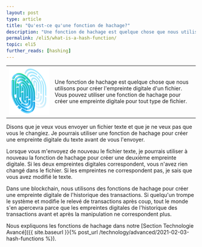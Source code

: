 ```yaml
---
layout: post
type: article
title: "Qu'est-ce qu'une fonction de hachage?"
description: "Une fonction de hachage est quelque chose que nous utilisons pour créer l'empreinte digitale d'un fichier."
permalink: /eli5/what-is-a-hash-function/
topic: eli5
further_reads: [hashing]
---
```


<table class="table lead">
    <tr>
        <td class="icon"><img src="/assets/post_files/eli5/what-is-a-hash-function/Hash.jpg" alt="Cryptocurrency"></td>
        <td>
            Une fonction de hachage est quelque chose que nous utilisons pour créer l'empreinte digitale d'un fichier. Vous pouvez utiliser une fonction de hachage pour créer une empreinte digitale pour tout type de fichier.
        </td>
    </tr>
</table>   

Disons que je veux vous envoyer un fichier texte et que je ne veux pas que vous le changiez. Je pourrais utiliser une fonction de hachage pour créer une empreinte digitale du texte avant de vous l'envoyer.

Lorsque vous m'envoyez de nouveau le fichier texte, je pourrais utiliser à nouveau la fonction de hachage pour créer une deuxième empreinte digitale. Si les deux empreintes digitales correspondent, vous n'avez rien changé dans le fichier. Si les empreintes ne correspondent pas, je sais que vous avez modifié le texte.

Dans une blockchain, nous utilisons des fonctions de hachage pour créer une empreinte digitale de l'historique des transactions. Si quelqu'un trompe le système et modifie le relevé de transactions après coup, tout le monde s'en apercevra parce que les empreintes digitales de l'historique des transactions avant et après la manipulation ne correspondent plus.

Nous expliquons les fonctions de hachage dans notre [Section Technologie Avancé]({{ site.baseurl }}{% post_url /technology/advanced/2021-02-03-hash-functions %}).
